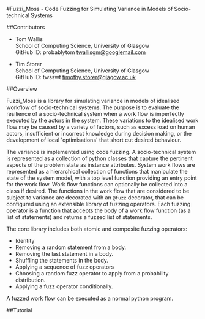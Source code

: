 #Fuzzi_Moss - Code Fuzzing for Simulating Variance in Models of Socio-technical Systems

##Contributors

  * Tom Wallis<br/>
    School of Computing Science, University of Glasgow<br/>
    GitHub ID: probablytom
    [twallisgm@googlemail.com](mailto:twallisgm@googlemail.com)

  * Tim Storer<br/>
    School of Computing Science, University of Glasgow<br/>
    GitHub ID: twsswt
    [timothy.storer@glagow.ac.uk](mailto:timothy.storer@glagow.ac.uk)

##Overview

Fuzzi_Moss is a library for simulating variance in models of idealised workflow of socio-technical systems. The purpose
is to evaluate the resilience of a socio-technical system when a work flow is imperfectly executed by the actors in the
system.  These variations to the idealised work flow may be caused by a variety of factors, such as excess load on
human actors, insufficient or incorrect knowledge during decision making, or the development of local 'optimisations'
that short cut desired behaviour.

The variance is implemented using code fuzzing.  A socio-technical system is represented as a collection of python
classes that capture the pertinent aspects of the problem state as instance attributes.  System work flows are
represented as a hierarchical collection of functions that manipulate the state of the system model, with a top level
function providing an entry point for the work flow.  Work flow functions can optionally be collected into a class if
desired.  The functions in the work flow that are considered to be subject to variance are decorated with an
<code>@fuzz</code> decorator, that can be configured using an extensible library of fuzzing operators.  Each fuzzing
operator is a function that accepts the body of a work flow function (as a list of statements) and returns a fuzzed
list of statements.

The core library includes both atomic and composite fuzzing operators:

 * Identity
 * Removing a random statement from a body.
 * Removing the last statement in a body.
 * Shuffling the statements in the body.
 * Applying a sequence of fuzz operators
 * Choosing a random fuzz operator to apply from a probability distribution.
 * Applying a fuzz operator conditionally.

A fuzzed work flow can be executed as a normal python program.

##Tutorial